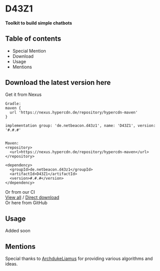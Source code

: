 # D43Z1
#### Toolkit to build simple chatbots

## Table of contents
- Special Mention 
- Download
- Usage
- Mentions

## Download the latest version here
Get it from Nexus
```
Gradle:
maven {
  url 'https://nexus.hypercdn.de/repository/hypercdn-maven'
}

implementation group: 'de.netbeacon.d43z1', name: 'D43Z1', version: '#.#.#'


Maven:
<repository>
  <url>https://nexus.hypercdn.de/repository/hypercdn-maven</url>
</repository>

<dependency>
  <groupId>de.netbeacon.d43z1</groupId>
  <artifactId>D43Z1</artifactId>
  <version>#.#.#</version>
</dependency>
```
Or from our CI  
[View all]() /
[Direct download]()  
Or here from GitHub

## Usage

Added soon

## Mentions
Special thanks to [ArchdukeLiamus](http://github.com/ArchdukeLiamus/) for providing various algorithms and ideas. 
